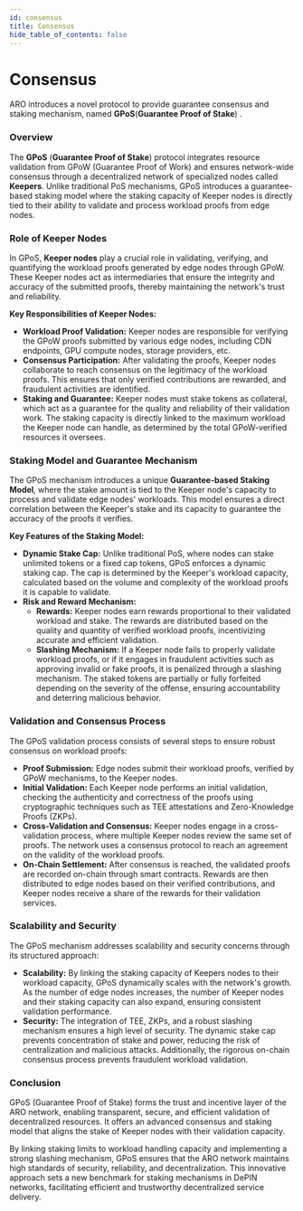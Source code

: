 ```yaml
---
id: consensus
title: Consensus
hide_table_of_contents: false
---
```


# Consensus

ARO introduces a novel protocol to provide guarantee consensus and staking mechanism, named **GPoS**(**Guarantee Proof of Stake**) .

### Overview

The **GPoS** (**Guarantee Proof of Stake**) protocol integrates resource validation from GPoW (Guarantee Proof of Work) and ensures network-wide consensus through a decentralized network of specialized nodes called **Keepers**. Unlike traditional PoS mechanisms, GPoS introduces a guarantee-based staking model where the staking capacity of Keeper nodes is directly tied to their ability to validate and process workload proofs from edge nodes.

### Role of Keeper Nodes

In GPoS, **Keeper nodes** play a crucial role in validating, verifying, and quantifying the workload proofs generated by edge nodes through GPoW. These Keeper nodes act as intermediaries that ensure the integrity and accuracy of the submitted proofs, thereby maintaining the network's trust and reliability.

**Key Responsibilities of Keeper Nodes:**

* **Workload Proof Validation:** Keeper nodes are responsible for verifying the GPoW proofs submitted by various edge nodes, including CDN endpoints, GPU compute nodes, storage providers, etc.
* **Consensus Participation:** After validating the proofs, Keeper nodes collaborate to reach consensus on the legitimacy of the workload proofs. This ensures that only verified contributions are rewarded, and fraudulent activities are identified.
* **Staking and Guarantee:** Keeper nodes must stake tokens as collateral, which act as a guarantee for the quality and reliability of their validation work. The staking capacity is directly linked to the maximum workload the Keeper node can handle, as determined by the total GPoW-verified resources it oversees.

### Staking Model and Guarantee Mechanism

The GPoS mechanism introduces a unique **Guarantee-based Staking Model**, where the stake amount is tied to the Keeper node's capacity to process and validate edge nodes' workloads. This model ensures a direct correlation between the Keeper's stake and its capacity to guarantee the accuracy of the proofs it verifies.

**Key Features of the Staking Model:**

* **Dynamic Stake Cap:** Unlike traditional PoS, where nodes can stake unlimited tokens or a fixed cap tokens, GPoS enforces a dynamic staking cap. The cap is determined by the Keeper's workload capacity, calculated based on the volume and complexity of the workload proofs it is capable to validate.
* **Risk and Reward Mechanism:**
  * **Rewards:** Keeper nodes earn rewards proportional to their validated workload and stake. The rewards are distributed based on the quality and quantity of verified workload proofs, incentivizing accurate and efficient validation.
  * **Slashing Mechanism:** If a Keeper node fails to properly validate workload proofs, or if it engages in fraudulent activities such as approving invalid or fake proofs, it is penalized through a slashing mechanism. The staked tokens are partially or fully forfeited depending on the severity of the offense, ensuring accountability and deterring malicious behavior.

### Validation and Consensus Process

The GPoS validation process consists of several steps to ensure robust consensus on workload proofs:

* **Proof Submission:** Edge nodes submit their workload proofs, verified by GPoW mechanisms, to the Keeper nodes.
* **Initial Validation:** Each Keeper node performs an initial validation, checking the authenticity and correctness of the proofs using cryptographic techniques such as TEE attestations and Zero-Knowledge Proofs (ZKPs).
* **Cross-Validation and Consensus:** Keeper nodes engage in a cross-validation process, where multiple Keeper nodes review the same set of proofs. The network uses a consensus protocol to reach an agreement on the validity of the workload proofs.
* **On-Chain Settlement:** After consensus is reached, the validated proofs are recorded on-chain through smart contracts. Rewards are then distributed to edge nodes based on their verified contributions, and Keeper nodes receive a share of the rewards for their validation services.

### Scalability and Security

The GPoS mechanism addresses scalability and security concerns through its structured approach:

* **Scalability:** By linking the staking capacity of Keepers nodes to their workload capacity, GPoS dynamically scales with the network's growth. As the number of edge nodes increases, the number of Keeper nodes and their staking capacity can also expand, ensuring consistent validation performance.
* **Security:** The integration of TEE, ZKPs, and a robust slashing mechanism ensures a high level of security. The dynamic stake cap prevents concentration of stake and power, reducing the risk of centralization and malicious attacks. Additionally, the rigorous on-chain consensus process prevents fraudulent workload validation.

### Conclusion

GPoS (Guarantee Proof of Stake) forms the trust and incentive layer of the ARO network, enabling transparent, secure, and efficient validation of decentralized resources. It offers an advanced consensus and staking model that aligns the stake of Keeper nodes with their validation capacity.&#x20;

By linking staking limits to workload handling capacity and implementing a strong slashing mechanism, GPoS ensures that the ARO network maintains high standards of security, reliability, and decentralization. This innovative approach sets a new benchmark for staking mechanisms in DePIN networks, facilitating efficient and trustworthy decentralized service delivery.